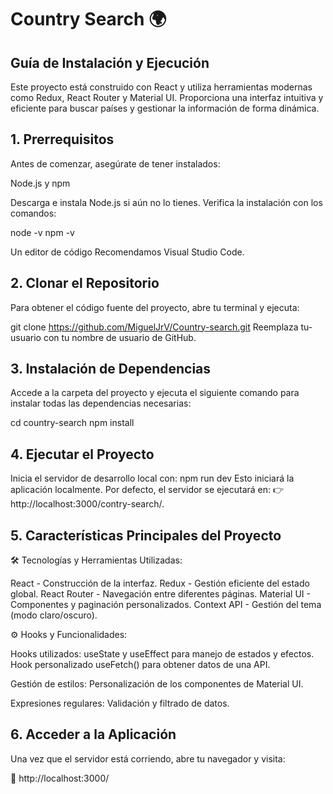 # Country Search 🌍

## Guía de Instalación y Ejecución
Este proyecto está construido con React y utiliza herramientas modernas como Redux, React Router y Material UI. Proporciona una interfaz intuitiva y eficiente para buscar países y gestionar la información de forma dinámica.

## 1. Prerrequisitos
Antes de comenzar, asegúrate de tener instalados:

Node.js y npm

Descarga e instala Node.js si aún no lo tienes.
Verifica la instalación con los comandos:

node -v
npm -v

Un editor de código
Recomendamos Visual Studio Code.

## 2. Clonar el Repositorio
Para obtener el código fuente del proyecto, abre tu terminal y ejecuta:

git clone https://github.com/MiguelJrV/Country-search.git
Reemplaza tu-usuario con tu nombre de usuario de GitHub.

## 3. Instalación de Dependencias
Accede a la carpeta del proyecto y ejecuta el siguiente comando para instalar todas las dependencias necesarias:

cd country-search
npm install

## 4. Ejecutar el Proyecto
Inicia el servidor de desarrollo local con:
npm run dev
Esto iniciará la aplicación localmente. Por defecto, el servidor se ejecutará en:
👉 http://localhost:3000/contry-search/.

## 5. Características Principales del Proyecto

🛠 Tecnologías y Herramientas Utilizadas:

React - Construcción de la interfaz.
Redux - Gestión eficiente del estado global.
React Router - Navegación entre diferentes páginas.
Material UI - Componentes y paginación personalizados.
Context API - Gestión del tema (modo claro/oscuro).

⚙️ Hooks y Funcionalidades:

Hooks utilizados:
useState y useEffect para manejo de estados y efectos.
Hook personalizado useFetch() para obtener datos de una API.

Gestión de estilos:
Personalización de los componentes de Material UI.

Expresiones regulares:
Validación y filtrado de datos.


## 6. Acceder a la Aplicación
Una vez que el servidor está corriendo, abre tu navegador y visita:

🔗 http://localhost:3000/



